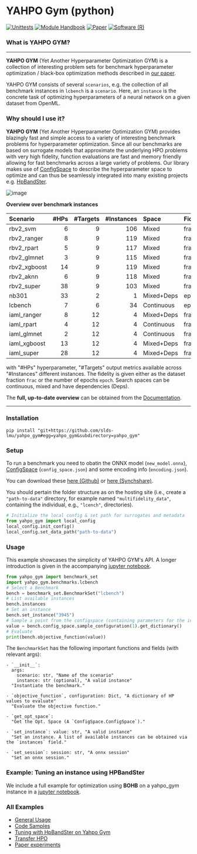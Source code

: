 # YAHPO Gym (python)
[![Unittests](https://github.com/slds-lmu/yahpo_gym/actions/workflows/unittests_gym_py.yml/badge.svg?branch=main)](https://github.com/slds-lmu/yahpo_gym/actions)
[![Module Handbook](https://img.shields.io/badge/Website-Documentation-blue)](https://slds-lmu.github.io/yahpo_gym/)
[![Paper](https://img.shields.io/badge/arXiv-Paper-blue)](https://arxiv.org/abs/2109.03670)
[![Software (R)](https://img.shields.io/badge/Software-R-green)](https://github.com/slds-lmu/yahpo_gym/tree/main/yahpo_gym)


### What is YAHPO GYM?

---

**YAHPO GYM** (Yet Another Hyperparameter Optimization GYM) is a collection of interesting problem sets for benchmark hyperparameter optimization / black-box optimization methods described in [our paper](https://arxiv.org/abs/2109.03670).

YAHPO GYM consists of several `scenarios`, e.g. the collection of all benchmark instances in `lcbench` is a `scenario`.
Here, an `instance` is the concrete task of optimizing hyperparameters of a neural network on a given dataset from OpenML.

### Why should I use it?

**YAHPO GYM** (Yet Another Hyperparameter Optimization GYM) provides blazingly fast and simple access to a variety of interesting benchmark problems for hyperparameter optimization.
Since all our benchmarks are based on surrogate models that approximate the underlying HPO problems with very high fidelity, function evaluations are fast and memory friendly allowing for fast benchmarks
across a large variety of problems.
Our library makes use of [ConfigSpace](https://automl.github.io/ConfigSpace/) to describe the hyperparameter space to optimize and can thus be seamlessly integrated into many existing projects e.g. [HpBandSter](https://github.com/automl/HpBandSter).

![image](https://github.com/slds-lmu/yahpo_gym/blob/main/assets/results.png?raw=true)


**Overview over benchmark instances**

|Scenario     | #HPs| #Targets| #Instances|Space      |Fidelity |
|:------------|----:|--------:|----------:|:----------|:--------|
|rbv2_svm     |    6|        9|        106|Mixed      |frac     |
|rbv2_ranger  |    8|        9|        119|Mixed      |frac     |
|rbv2_rpart   |    5|        9|        117|Mixed      |frac     |
|rbv2_glmnet  |    3|        9|        115|Mixed      |frac     |
|rbv2_xgboost |   14|        9|        119|Mixed      |frac     |
|rbv2_aknn    |    6|        9|        118|Mixed      |frac     |
|rbv2_super   |   38|        9|        103|Mixed      |frac     |
|nb301        |   33|        2|          1|Mixed+Deps |epoch    |
|lcbench      |    7|        6|         34|Continuous |epoch    |
|iaml_ranger  |    8|       12|          4|Mixed+Deps |frac     |
|iaml_rpart   |    4|       12|          4|Continuous |frac     |
|iaml_glmnet  |    2|       12|          4|Continuous |frac     |
|iaml_xgboost |   13|       12|          4|Mixed+Deps |frac     |
|iaml_super   |   28|       12|          4|Mixed+Deps |frac     |

with "#HPs" hyperparameter, "#Targets" output metrics available across "#Instances" different instances.
The fidelity is given either as the dataset fraction `frac` or the number of epochs `epoch`.
Search spaces can be continuous, mixed and have dependencies (Deps).


The **full, up-to-date overview** can be obtained from the [Documentation](https://slds-lmu.github.io/yahpo_gym/scenarios.html).

---

### Installation

```console
pip install "git+https://github.com/slds-lmu/yahpo_gym#egg=yahpo_gym&subdirectory=yahpo_gym"
```

### Setup

To run a benchmark you need to obatin the ONNX model (`new_model.onnx`), [ConfigSpace](https://automl.github.io/ConfigSpace/) (`config_space.json`) and some encoding info (`encoding.json`).

You can download these [here (Github)](https://github.com/slds-lmu/yahpo_data) or [here (Synchshare)](https://syncandshare.lrz.de/getlink/fiCMkzqj1bv1LfCUyvZKmLvd/).

You should pertain the folder structure as on the hosting site (i.e., create a `"path-to-data"` directory, for example named `"multifidelity_data"`, containing the individual, e.g., `"lcench"`, directories).

```py
# Initialize the local config & set path for surrogates and metadata
from yahpo_gym import local_config
local_config.init_config()
local_config.set_data_path("path-to-data")
```

### Usage

This example showcases the simplicity of YAHPO GYM's API.
A longer introduction is given in the accompanying [jupyter notebook](https://github.com/slds-lmu/yahpo_gym/blob/main/yahpo_gym/notebooks/using_yahpo_gym.ipynb).


```py
from yahpo_gym import benchmark_set
import yahpo_gym.benchmarks.lcbench
# Select a Benchmark
bench = benchmark_set.BenchmarkSet("lcbench")
# List available instances
bench.instances
# Set an instance
bench.set_instance("3945")
# Sample a point from the configspace (containing parameters for the instance and budget)
value = bench.config_space.sample_configuration(1).get_dictionary()
# Evaluate
print(bench.objective_function(value))
```

The `BenchmarkSet` has the following important functions and fields (with relevant args):

```
- `__init__`:
  args:
    scenario: str, "Name of the scenario"
    instance: str (optional), "A valid instance"
  "Instantiate the benchmark."

- `objective_function`, configuration: Dict, "A dictionary of HP values to evaluate"
  "Evaluate the objective function."

- `get_opt_space`:
  "Get the Opt. Space (A `ConfigSpace.ConfigSpace`)."

- `set_instance`: value: str, "A valid instance"
  "Set an instance. A list of available instances can be obtained via the `instances` field."

- `set_session`: session: str, "A onnx session"
  "Set an onnx session."
```

### Example: Tuning an instance using HPBandSter

We include a full example for optimization using **BOHB** on a yahpo_gym instance in a [jupyter notebook](https://github.com/slds-lmu/yahpo_gym/blob/main/yahpo_gym/notebooks/tuning_hpandster_on_yahpo.ipynb).

### All Examples

- [General Usage](https://github.com/slds-lmu/yahpo_gym/blob/main/yahpo_gym/notebooks/using_yahpo_gym.ipynb)
- [Code Samples](https://github.com/slds-lmu/yahpo_gym/blob/main/yahpo_gym/notebooks/code_sample.ipynb)
- [Tuning with HpBandSter on Yahpo Gym](https://github.com/slds-lmu/yahpo_gym/blob/main/yahpo_gym/notebooks/tuning_hpandster_on_yahpo.ipynb)
- [Transfer HPO](https://github.com/slds-lmu/yahpo_gym/blob/main/yahpo_gym/notebooks/using_yahpo_gym.ipynb)
- [Paper experiments](https://github.com/slds-lmu/yahpo_exps/tree/main/paper)
